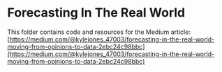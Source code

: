 # Forecasting In The Real World

This folder contains code and resources for the Medium article:
[https://medium.com/@kylejones_47003/forecasting-in-the-real-world-moving-from-opinions-to-data-2ebc24c98bbc](https://medium.com/@kylejones_47003/forecasting-in-the-real-world-moving-from-opinions-to-data-2ebc24c98bbc)
